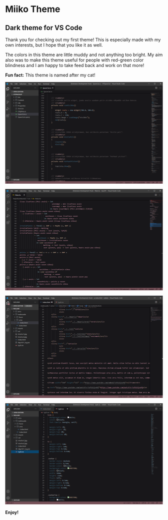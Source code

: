 # Miiko Theme
## Dark theme for VS Code
Thank you for checking out my first theme! This is especially made with my own interests, but I hope that you like it as well. 

The colors in this theme are little muddy and not anything too bright. My aim also was to make this theme useful for people with red-green color blindness and I am happy to take feed back and work on that more!

**Fun fact:** This theme is named after my cat!

![Screenshot](vscode_miiko2.png)

![Screenshot](vscode_miiko1.png)

![Screenshot](vscode_miiko3.png)

![Screenshot](vscode_miiko4.png)


**Enjoy!**
